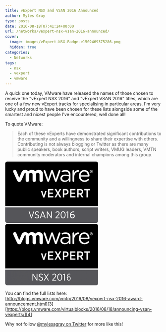 ```yaml
---
title: vExpert NSX and VSAN 2016 Announced
author: Myles Gray
type: posts
date: 2016-08-18T07:41:24+00:00
url: /networks/vexpert-nsx-vsan-2016-announced/
cover:
  image: images/vExpert-NSX-Badge-e1502469375286.png
  hidden: true
categories:
  - Networks
tags:
  - nsx
  - vexpert
  - vmware
---
```


A quick one today, VMware have released the names of those chosen to receive the "vExpert NSX 2016" and "vExpert VSAN 2016" titles, which are one of a few new vExpert tracks for specialising in particular areas. I'm very lucky and proud to have been chosen for these lists alongside some of the smartest and nicest people I've encountered, well done all!

To quote VMware:

> Each of these vExperts have demonstrated significant contributions to the community and a willingness to share their expertise with others. Contributing is not always blogging or Twitter as there are many public speakers, book authors, script writers, VMUG leaders, VMTN community moderators and internal champions among this group.

![vExpert NSX 2016 Logo][1]![vExpert VSAN 2016 Logo][2] 

You can find the full lists here:  
[http://blogs.vmware.com/vmtn/2016/08/vexpert-nsx-2016-award-announcement.html][3]  
[https://blogs.vmware.com/virtualblocks/2016/08/18/announcing-vsan-vexperts/][4]

Why not follow [@mylesagray on Twitter][5] for more like this!

 [1]: images/vExpert_-768x506-300x198.png
 [2]: images/vExpert-NSX-Badge-300x198.png
 [3]: http://blogs.vmware.com/vmtn/2016/08/vexpert-nsx-2016-award-announcement.html
 [4]: https://blogs.vmware.com/virtualblocks/2016/08/18/announcing-vsan-vexperts/
 [5]: https://twitter.com/mylesagray